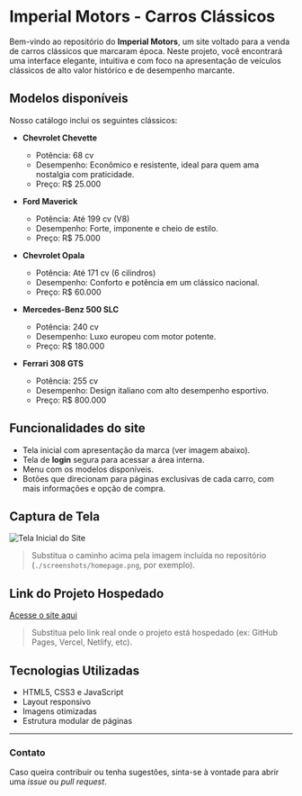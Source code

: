 # Imperial Motors - Carros Clássicos

Bem-vindo ao repositório do **Imperial Motors**, um site voltado para a venda de carros clássicos que marcaram época. Neste projeto, você encontrará uma interface elegante, intuitiva e com foco na apresentação de veículos clássicos de alto valor histórico e de desempenho marcante.

## Modelos disponíveis

Nosso catálogo inclui os seguintes clássicos:

- **Chevrolet Chevette**
  - Potência: 68 cv
  - Desempenho: Econômico e resistente, ideal para quem ama nostalgia com praticidade.
  - Preço: R$ 25.000

- **Ford Maverick**
  - Potência: Até 199 cv (V8)
  - Desempenho: Forte, imponente e cheio de estilo.
  - Preço: R$ 75.000

- **Chevrolet Opala**
  - Potência: Até 171 cv (6 cilindros)
  - Desempenho: Conforto e potência em um clássico nacional.
  - Preço: R$ 60.000

- **Mercedes-Benz 500 SLC**
  - Potência: 240 cv
  - Desempenho: Luxo europeu com motor potente.
  - Preço: R$ 180.000

- **Ferrari 308 GTS**
  - Potência: 255 cv
  - Desempenho: Design italiano com alto desempenho esportivo.
  - Preço: R$ 800.000

## Funcionalidades do site

- Tela inicial com apresentação da marca (ver imagem abaixo).
- Tela de **login** segura para acessar a área interna.
- Menu com os modelos disponíveis.
- Botões que direcionam para páginas exclusivas de cada carro, com mais informações e opção de compra.

## Captura de Tela

![Tela Inicial do Site](./caminho/para/sua/imagem.png)

> Substitua o caminho acima pela imagem incluída no repositório (`./screenshots/homepage.png`, por exemplo).

## Link do Projeto Hospedado

[Acesse o site aqui](https://link-do-projeto.com)

> Substitua pelo link real onde o projeto está hospedado (ex: GitHub Pages, Vercel, Netlify, etc).

## Tecnologias Utilizadas

- HTML5, CSS3 e JavaScript
- Layout responsivo
- Imagens otimizadas
- Estrutura modular de páginas

---

### Contato

Caso queira contribuir ou tenha sugestões, sinta-se à vontade para abrir uma *issue* ou *pull request*.
